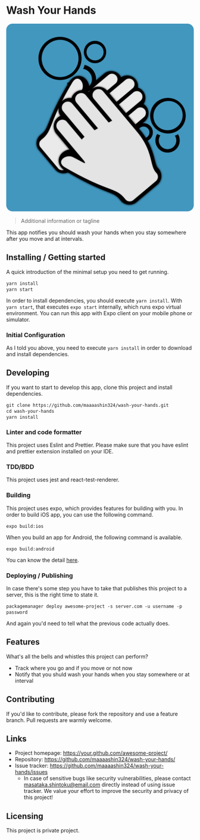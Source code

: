 # Wash Your Hands

![Logo of the project](./src/assets/icon.png)

> Additional information or tagline

This app notifies you should wash your hands when you stay somewhere after you move and at intervals.

## Installing / Getting started

A quick introduction of the minimal setup you need to get running.

```shell
yarn install
yarn start
```

In order to install dependencies, you should execute `yarn install`. With `yarn start`, that executes `expo start` internally, which runs expo virtual environment. You can run this app with Expo client on your mobile phone or simulator.

### Initial Configuration

As I told you above, you need to execute `yarn install` in order to download and install dependencies.

## Developing

If you want to start to develop this app, clone this project and install dependencies.

```shell
git clone https://github.com/maaaashin324/wash-your-hands.git
cd wash-your-hands
yarn install
```

### Linter and code formatter

This project uses Eslint and Prettier. Please make sure that you have eslint and prettier extension installed on your IDE.

### TDD/BDD

This project uses jest and react-test-renderer.

### Building

This project uses expo, which provides features for building with you. In order to build iOS app, you can use the following command.

```shell
expo build:ios
```

When you build an app for Android, the following command is available.

```shell
expo build:android
```

You can know the detail [here](https://docs.expo.io/versions/latest/distribution/building-standalone-apps/).

### Deploying / Publishing

<!-- FIXME: This should be updated -->
In case there's some step you have to take that publishes this project to a
server, this is the right time to state it.

```shell
packagemanager deploy awesome-project -s server.com -u username -p password
```

And again you'd need to tell what the previous code actually does.

## Features

What's all the bells and whistles this project can perform?

* Track where you go and if you move or not now
* Notify that you shuld wash your hands when you stay somewhere or at interval

## Contributing

If you'd like to contribute, please fork the repository and use a feature
branch. Pull requests are warmly welcome.

## Links

* Project homepage: <https://your.github.com/awesome-project/>
* Repository: <https://github.com/maaaashin324/wash-your-hands/>
* Issue tracker: <https://github.com/maaaashin324/wash-your-hands/issues>
  * In case of sensitive bugs like security vulnerabilities, please contact
    masataka.shintoku@email.com directly instead of using issue tracker. We value your effort
    to improve the security and privacy of this project!

## Licensing

This project is private project.
